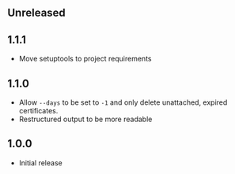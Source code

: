 ## Unreleased

## 1.1.1
- Move setuptools to project requirements

## 1.1.0
- Allow `--days` to be set to `-1` and only delete unattached, expired certificates.
- Restructured output to be more readable

## 1.0.0
- Initial release
